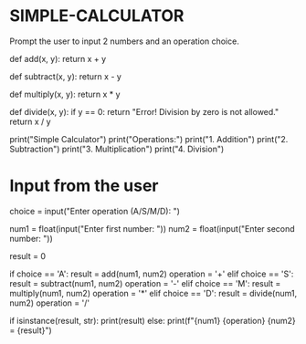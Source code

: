 # SIMPLE-CALCULATOR
Prompt the user to input 2 numbers and an operation choice.

def add(x, y):
    return x + y

def subtract(x, y):
    return x - y

def multiply(x, y):
    return x * y

def divide(x, y):
    if y == 0:
        return "Error! Division by zero is not allowed."
    return x / y

print("Simple Calculator")
print("Operations:")
print("1. Addition")
print("2. Subtraction")
print("3. Multiplication")
print("4. Division")

# Input from the user
choice = input("Enter operation (A/S/M/D): ")

num1 = float(input("Enter first number: "))
num2 = float(input("Enter second number: "))

result = 0

if choice == 'A':
    result = add(num1, num2)
    operation = '+'
elif choice == 'S':
    result = subtract(num1, num2)
    operation = '-'
elif choice == 'M':
    result = multiply(num1, num2)
    operation = '*'
elif choice == 'D':
    result = divide(num1, num2)
    operation = '/'

if isinstance(result, str):
    print(result)
else:
    print(f"{num1} {operation} {num2} = {result}")
